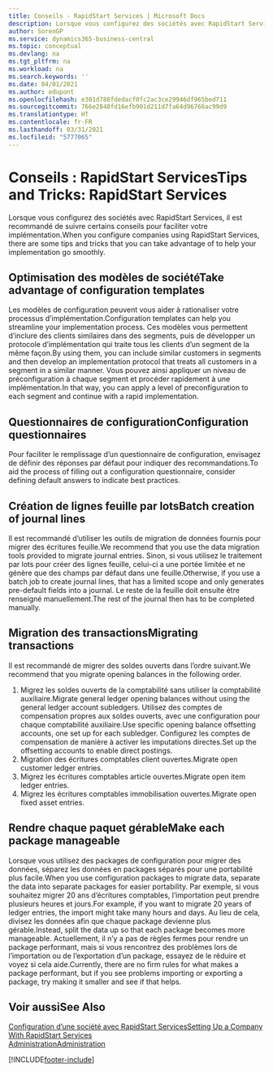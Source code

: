 ```yaml
---
title: Conseils - RapidStart Services | Microsoft Docs
description: Lorsque vous configurez des sociétés avec RapidStart Services, il est recommandé de suivre certains conseils pour faciliter votre implémentation.
author: SorenGP
ms.service: dynamics365-business-central
ms.topic: conceptual
ms.devlang: na
ms.tgt_pltfrm: na
ms.workload: na
ms.search.keywords: ''
ms.date: 04/01/2021
ms.author: edupont
ms.openlocfilehash: e301d788fdedacf0fc2ac3ce29946df965bed711
ms.sourcegitcommit: 766e2840fd16efb901d211d7fa64d96766ac99d9
ms.translationtype: HT
ms.contentlocale: fr-FR
ms.lasthandoff: 03/31/2021
ms.locfileid: "5777065"
---
```

# <a name="tips-and-tricks-rapidstart-services"></a><span data-ttu-id="47aac-103">Conseils : RapidStart Services</span><span class="sxs-lookup"><span data-stu-id="47aac-103">Tips and Tricks: RapidStart Services</span></span>

<span data-ttu-id="47aac-104">Lorsque vous configurez des sociétés avec RapidStart Services, il est recommandé de suivre certains conseils pour faciliter votre implémentation.</span><span class="sxs-lookup"><span data-stu-id="47aac-104">When you configure companies using RapidStart Services, there are some tips and tricks that you can take advantage of to help your implementation go smoothly.</span></span>  

## <a name="take-advantage-of-configuration-templates"></a><span data-ttu-id="47aac-105">Optimisation des modèles de société</span><span class="sxs-lookup"><span data-stu-id="47aac-105">Take advantage of configuration templates</span></span>

<span data-ttu-id="47aac-106">Les modèles de configuration peuvent vous aider à rationaliser votre processus d’implémentation.</span><span class="sxs-lookup"><span data-stu-id="47aac-106">Configuration templates can help you streamline your implementation process.</span></span> <span data-ttu-id="47aac-107">Ces modèles vous permettent d’inclure des clients similaires dans des segments, puis de développer un protocole d’implémentation qui traite tous les clients d’un segment de la même façon.</span><span class="sxs-lookup"><span data-stu-id="47aac-107">By using them, you can include similar customers in segments and then develop an implementation protocol that treats all customers in a segment in a similar manner.</span></span> <span data-ttu-id="47aac-108">Vous pouvez ainsi appliquer un niveau de préconfiguration à chaque segment et procéder rapidement à une implémentation.</span><span class="sxs-lookup"><span data-stu-id="47aac-108">In that way, you can apply a level of preconfiguration to each segment and continue with a rapid implementation.</span></span>  

## <a name="configuration-questionnaires"></a><span data-ttu-id="47aac-109">Questionnaires de configuration</span><span class="sxs-lookup"><span data-stu-id="47aac-109">Configuration questionnaires</span></span>

<span data-ttu-id="47aac-110">Pour faciliter le remplissage d’un questionnaire de configuration, envisagez de définir des réponses par défaut pour indiquer des recommandations.</span><span class="sxs-lookup"><span data-stu-id="47aac-110">To aid the process of filling out a configuration questionnaire, consider defining default answers to indicate best practices.</span></span>  

## <a name="batch-creation-of-journal-lines"></a><span data-ttu-id="47aac-111">Création de lignes feuille par lots</span><span class="sxs-lookup"><span data-stu-id="47aac-111">Batch creation of journal lines</span></span>

<span data-ttu-id="47aac-112">Il est recommandé d’utiliser les outils de migration de données fournis pour migrer des écritures feuille.</span><span class="sxs-lookup"><span data-stu-id="47aac-112">We recommend that you use the data migration tools provided to migrate journal entries.</span></span> <span data-ttu-id="47aac-113">Sinon, si vous utilisez le traitement par lots pour créer des lignes feuille, celui-ci a une portée limitée et ne génère que des champs par défaut dans une feuille.</span><span class="sxs-lookup"><span data-stu-id="47aac-113">Otherwise, if you use a batch job to create journal lines, that has a limited scope and only generates pre-default fields into a journal.</span></span> <span data-ttu-id="47aac-114">Le reste de la feuille doit ensuite être renseigné manuellement.</span><span class="sxs-lookup"><span data-stu-id="47aac-114">The rest of the journal then has to be completed manually.</span></span>  

## <a name="migrating-transactions"></a><span data-ttu-id="47aac-115">Migration des transactions</span><span class="sxs-lookup"><span data-stu-id="47aac-115">Migrating transactions</span></span>

<span data-ttu-id="47aac-116">Il est recommandé de migrer des soldes ouverts dans l’ordre suivant.</span><span class="sxs-lookup"><span data-stu-id="47aac-116">We recommend that you migrate opening balances in the following order.</span></span> <!--Be aware that you cannot insert ledger entries directly. Instead you must use journals to post the journal lines-->

1. <span data-ttu-id="47aac-117">Migrez les soldes ouverts de la comptabilité sans utiliser la comptabilité auxiliaire.</span><span class="sxs-lookup"><span data-stu-id="47aac-117">Migrate general ledger opening balances without using the general ledger account subledgers.</span></span> <span data-ttu-id="47aac-118">Utilisez des comptes de compensation propres aux soldes ouverts, avec une configuration pour chaque comptabilité auxiliaire.</span><span class="sxs-lookup"><span data-stu-id="47aac-118">Use specific opening balance offsetting accounts, one set up for each subledger.</span></span> <span data-ttu-id="47aac-119">Configurez les comptes de compensation de manière à activer les imputations directes.</span><span class="sxs-lookup"><span data-stu-id="47aac-119">Set up the offsetting accounts to enable direct postings.</span></span>  
2. <span data-ttu-id="47aac-120">Migration des écritures comptables client ouvertes.</span><span class="sxs-lookup"><span data-stu-id="47aac-120">Migrate open customer ledger entries.</span></span>  <!--work on these-->
3. <span data-ttu-id="47aac-121">Migrez les écritures comptables article ouvertes.</span><span class="sxs-lookup"><span data-stu-id="47aac-121">Migrate open item ledger entries.</span></span>  
4. <span data-ttu-id="47aac-122">Migrez les écritures comptables immobilisation ouvertes.</span><span class="sxs-lookup"><span data-stu-id="47aac-122">Migrate open fixed asset entries.</span></span>  

## <a name="make-each-package-manageable"></a><span data-ttu-id="47aac-123">Rendre chaque paquet gérable</span><span class="sxs-lookup"><span data-stu-id="47aac-123">Make each package manageable</span></span>

<span data-ttu-id="47aac-124">Lorsque vous utilisez des packages de configuration pour migrer des données, séparez les données en packages séparés pour une portabilité plus facile.</span><span class="sxs-lookup"><span data-stu-id="47aac-124">When you use configuration packages to migrate data, separate the data into separate packages for easier portability.</span></span> <span data-ttu-id="47aac-125">Par exemple, si vous souhaitez migrer 20 ans d’écritures comptables, l’importation peut prendre plusieurs heures et jours.</span><span class="sxs-lookup"><span data-stu-id="47aac-125">For example, if you want to migrate 20 years of ledger entries, the import might take many hours and days.</span></span> <span data-ttu-id="47aac-126">Au lieu de cela, divisez les données afin que chaque package devienne plus gérable.</span><span class="sxs-lookup"><span data-stu-id="47aac-126">Instead, split the data up so that each package becomes more manageable.</span></span> <span data-ttu-id="47aac-127">Actuellement, il n’y a pas de règles fermes pour rendre un package performant, mais si vous rencontrez des problèmes lors de l’importation ou de l’exportation d’un package, essayez de le réduire et voyez si cela aide.</span><span class="sxs-lookup"><span data-stu-id="47aac-127">Currently, there are no firm rules for what makes a package performant, but if you see problems importing or exporting a package, try making it smaller and see if that helps.</span></span>  

## <a name="see-also"></a><span data-ttu-id="47aac-128">Voir aussi</span><span class="sxs-lookup"><span data-stu-id="47aac-128">See Also</span></span>

[<span data-ttu-id="47aac-129">Configuration d’une société avec RapidStart Services</span><span class="sxs-lookup"><span data-stu-id="47aac-129">Setting Up a Company With RapidStart Services</span></span>](admin-set-up-a-company-with-rapidstart.md)  
[<span data-ttu-id="47aac-130">Administration</span><span class="sxs-lookup"><span data-stu-id="47aac-130">Administration</span></span>](admin-setup-and-administration.md)  


[!INCLUDE[footer-include](includes/footer-banner.md)]